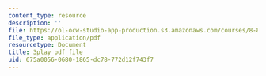 ```yaml
---
content_type: resource
description: ''
file: https://ol-ocw-studio-app-production.s3.amazonaws.com/courses/8-851-effective-field-theory-spring-2013/675a005606801865dc78772d12f743f7_pusPy4EDPC0.pdf
file_type: application/pdf
resourcetype: Document
title: 3play pdf file
uid: 675a0056-0680-1865-dc78-772d12f743f7
---
```

